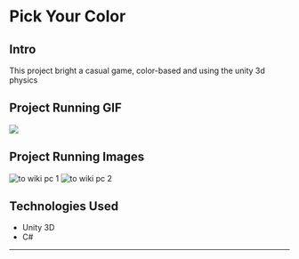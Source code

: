 # Pick Your Color

## **Intro**
This project bright a casual game, color-based and using the unity 3d physics  

## Project Running GIF
![](https://media.giphy.com/media/Ti1nyklU8mAp4hfhTt/giphy.gif)

## Project Running Images
![to wiki pc 1](https://user-images.githubusercontent.com/45472156/69365811-d73b9500-0c73-11ea-9676-117f2a5be389.JPG)
![to wiki pc 2](https://user-images.githubusercontent.com/45472156/69365812-d73b9500-0c73-11ea-82f2-bcc58ed9e3d0.JPG)

## Technologies Used
* Unity 3D
* C#
***
